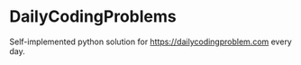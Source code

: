 # DailyCodingProblems
Self-implemented python solution for https://dailycodingproblem.com every day.
